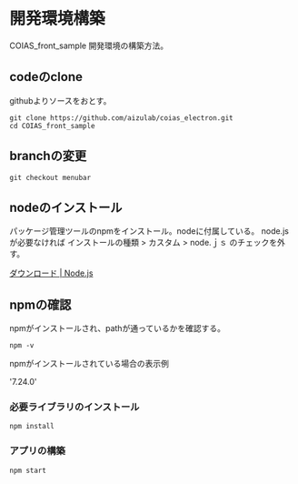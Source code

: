 # 開発環境構築

COIAS_front_sample 開発環境の構築方法。

## codeのclone

githubよりソースをおとす。

```
git clone https://github.com/aizulab/coias_electron.git
cd COIAS_front_sample
```

## branchの変更

```
git checkout menubar
```

## nodeのインストール

パッケージ管理ツールのnpmをインストール。nodeに付属している。
node.jsが必要なければ インストールの種類 > カスタム > node.ｊｓ のチェックを外す。

[ダウンロード | Node.js](https://nodejs.org/ja/download/)

## npmの確認

npmがインストールされ、pathが通っているかを確認する。

```
npm -v
```

npmがインストールされている場合の表示例

'7.24.0'

### 必要ライブラリのインストール

```
npm install
```

### アプリの構築

```
npm start
```
